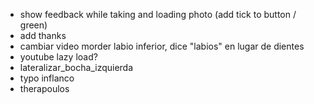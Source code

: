 * show feedback while taking and loading photo (add tick to button / green)
* add thanks
* cambiar video morder labio inferior, dice "labios" en lugar de dientes
* youtube lazy load?
* lateralizar_bocha_izquierda
* typo inflanco
* therapoulos